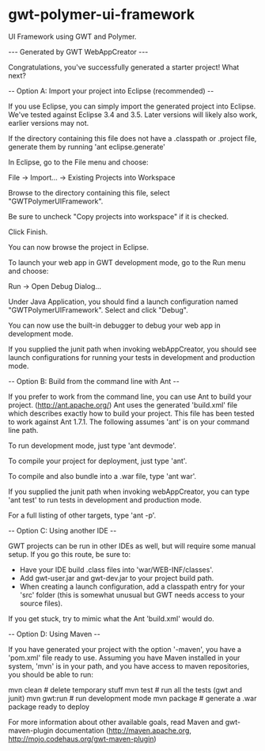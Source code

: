 # gwt-polymer-ui-framework
UI Framework using GWT and Polymer.

--- Generated by GWT WebAppCreator ---

Congratulations, you've successfully generated a starter project!  What next?

-- Option A: Import your project into Eclipse (recommended) --

If you use Eclipse, you can simply import the generated project into Eclipse.
We've tested against Eclipse 3.4 and 3.5.  Later versions will likely also
work, earlier versions may not.

If the directory containing this file does not have a .classpath or .project
file, generate them by running 'ant eclipse.generate'

In Eclipse, go to the File menu and choose:

  File -> Import... -> Existing Projects into Workspace

  Browse to the directory containing this file,
  select "GWTPolymerUIFramework".
  
  Be sure to uncheck "Copy projects into workspace" if it is checked.
  
  Click Finish.
  
You can now browse the project in Eclipse.

To launch your web app in GWT development mode, go to the Run menu and choose:

  Run -> Open Debug Dialog...

  Under Java Application, you should find a launch configuration
  named "GWTPolymerUIFramework".  Select and click "Debug".

  You can now use the built-in debugger to debug your web app in development mode.

If you supplied the junit path when invoking webAppCreator, you should see
launch configurations for running your tests in development and production
mode.

-- Option B: Build from the command line with Ant --

If you prefer to work from the command line, you can use Ant to build your
project. (http://ant.apache.org/)  Ant uses the generated 'build.xml' file
which describes exactly how to build your project.  This file has been tested
to work against Ant 1.7.1.  The following assumes 'ant' is on your command
line path.

To run development mode, just type 'ant devmode'.

To compile your project for deployment, just type 'ant'.

To compile and also bundle into a .war file, type 'ant war'.

If you supplied the junit path when invoking webAppCreator, you can type 'ant
test' to run tests in development and production mode.
 
For a full listing of other targets, type 'ant -p'.

-- Option C: Using another IDE --

GWT projects can be run in other IDEs as well, but will require some manual
setup.  If you go this route, be sure to:

* Have your IDE build .class files into 'war/WEB-INF/classes'.
* Add gwt-user.jar and gwt-dev.jar to your project build path.
* When creating a launch configuration, add a classpath entry for your 'src'
  folder (this is somewhat unusual but GWT needs access to your source files).

If you get stuck, try to mimic what the Ant 'build.xml' would do.

-- Option D: Using Maven --

If you have generated your project with the option '-maven', you have a 'pom.xml'
file ready to use. Assuming you have Maven installed in your system, 'mvn' is 
in your path, and you have access to maven repositories, you should be able to run:

mvn clean         # delete temporary stuff
mvn test          # run all the tests (gwt and junit)
mvn gwt:run       # run development mode
mvn package       # generate a .war package ready to deploy

For more information about other available goals, read Maven and gwt-maven-plugin 
documentation (http://maven.apache.org, http://mojo.codehaus.org/gwt-maven-plugin)  
